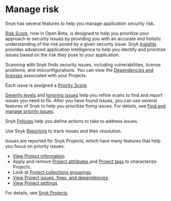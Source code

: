 # Manage risk

Snyk has several features to help you manage application security risk.

[Risk Score](../manage-issues/prioritizing-issues/risk-score.md), now in Open Beta, is designed to help you prioritize your approach to security issues by providing you with an accurate and holistic understanding of the risk posed by a given security issue. Snyk [Insights](../manage-issues/insights/) provides advanced application intelligence to help you identify and prioritize issues based on the risk they pose to your application.

Scanning with Snyk finds security issues, including vulnerabilities, license problems, and misconfigurations. You can view the [Dependencies and licenses](../manage-issues/dependencies-and-licenses/) associated with your Projects.

Each issue is assigned a [Priority Score](../manage-issues/prioritizing-issues/priority-score.md).&#x20;

&#x20;[Severity levels](../manage-issues/prioritizing-issues/severity-levels.md) and [Ignoring issues](../manage-issues/priorities-for-fixing-issues/ignore-issues.md) help you refine scans to find and report issues you need to fix. After you have found issues, you can use several features of Snyk to help you prioritize fixing issues. For details, see [Find and manage priority issues](../manage-issues/priorities-for-fixing-issues/).

Snyk [Policies](../manage-issues/policies/) help you define actions to take to address issues.

Use Snyk [Reporting](../manage-issues/reporting/) to track issues and their resolution.

Issues are reported for Snyk Projects, which have many features that help you focus on priority issues:

* [View Project information](../snyk-admin/snyk-projects/view-project-information.md).
* Apply and remove [Project attributes ](../snyk-admin/snyk-projects/project-attributes.md)and [Project tags](../snyk-admin/snyk-projects/project-tags.md) to characterize Projects.
* Look at [Project collections groupings](../snyk-admin/snyk-projects/project-collections-groupings/).
* [View Project issues, fixes, and dependencies](../snyk-admin/snyk-projects/view-project-issues-fixes-and-dependencies.md).
* [View Project settings](../snyk-admin/snyk-projects/view-and-edit-project-settings.md).

For details, see [Snyk Projects](../snyk-admin/snyk-projects/).

